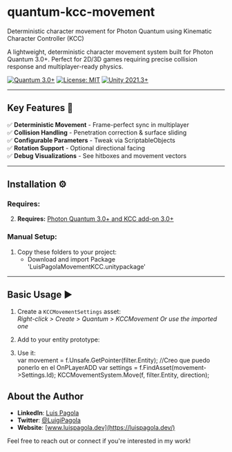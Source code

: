# quantum-kcc-movement
Deterministic character movement for Photon Quantum using Kinematic Character Controller (KCC)

A lightweight, deterministic character movement system built for Photon Quantum 3.0+. Perfect for 2D/3D games requiring precise collision response and multiplayer-ready physics.

[![Quantum 3.0+](https://img.shields.io/badge/Photon_Quantum-2.1%2B-blue)](https://www.photonengine.com/quantum) 
[![License: MIT](https://img.shields.io/badge/License-MIT-green.svg)](LICENSE)
[![Unity 2021.3+](https://img.shields.io/badge/Unity-2021.3%2B-black)](https://unity.com)

---

## Key Features 🔑  
✅ **Deterministic Movement** - Frame-perfect sync in multiplayer  
✅ **Collision Handling** - Penetration correction & surface sliding  
✅ **Configurable Parameters** - Tweak via ScriptableObjects  
✅ **Rotation Support** - Optional directional facing  
✅ **Debug Visualizations** - See hitboxes and movement vectors  

---

## Installation ⚙️  
### Requires:
2. **Requires:** [Photon Quantum 3.0+ and KCC add-on 3.0+](https://assetstore.unity.com/packages/tools/photon-quantum-178619)

### Manual Setup:
1. Copy these folders to your project:  
   - Download and import Package  'LuisPagolaMovementKCC.unitypackage'

---

## Basic Usage ▶️  
1. Create a `KCCMovementSettings` asset:  
   *Right-click > Create > Quantum > KCCMovement*
   *Or use the imported one*

2. Add to your entity prototype:  

3. Use it:  
    var movement = f.Unsafe.GetPointer<KCCMovement>(filter.Entity); //Creo que puedo ponerlo en el OnPLayerADD
    var settings = f.FindAsset<KCCMovementSettings>(movement->Settings.Id);
    KCCMovementSystem.Move(f, filter.Entity, direction);


## About the Author

- **LinkedIn**: [Luis Pagola](https://www.linkedin.com/in/luis-adri%C3%A1n-pagola-guill%C3%A9n/)
- **Twitter**: [@LuigiPagola](https://x.com/EternalLoopSt)
- **Website**: [www.luispagola.dev](https://luispagola.dev/)

Feel free to reach out or connect if you're interested in my work!